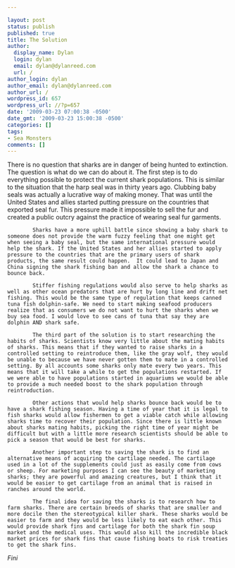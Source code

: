 ```yaml
---

layout: post
status: publish
published: true
title: The Solution
author:
  display_name: Dylan
  login: dylan
  email: dylan@dylanreed.com
  url: /
author_login: dylan
author_email: dylan@dylanreed.com
author_url: /
wordpress_id: 657
wordpress_url: //?p=657
date: '2009-03-23 07:00:38 -0500'
date_gmt: '2009-03-23 15:00:38 -0500'
categories: []
tags:
- Sea Monsters
comments: []
---
```


There is no question that sharks are in danger of being hunted to extinction. The question is what do we can do about it. The first step is to do everything possible to protect the current shark populations. This is similar to the situation that the harp seal was in thirty years ago. Clubbing baby seals was actually a lucrative way of making money. That was until the United States and allies started putting pressure on the countries that exported seal fur. This pressure made it impossible to sell the fur and created a public outcry against the practice of wearing seal fur garments.

            Sharks have a more uphill battle since showing a baby shark to someone does not provide the warm fuzzy feeling that one might get when seeing a baby seal, but the same international pressure would help the shark. If the United States and her allies started to apply pressure to the countries that are the primary users of shark products, the same result could happen.  It could lead to Japan and China signing the shark fishing ban and allow the shark a chance to bounce back.

            Stiffer fishing regulations would also serve to help sharks as well as other ocean predators that are hurt by long line and drift net fishing. This would be the same type of regulation that keeps canned tuna fish dolphin-safe. We need to start making seafood producers realize that as consumers we do not want to hurt the sharks when we buy sea food. I would love to see cans of tuna that say they are dolphin AND shark safe. 

            The third part of the solution is to start researching the habits of sharks. Scientists know very little about the mating habits of sharks. This means that if they wanted to raise sharks in a controlled setting to reintroduce them, like the gray wolf, they would be unable to because we have never gotten them to mate in a controlled setting. By all accounts some sharks only mate every two years. This means that it will take a while to get the populations restarted. If we were able to have populations started in aquariums we would be able to provide a much needed boost to the shark population through reintroduction.

            Other actions that would help sharks bounce back would be to have a shark fishing season. Having a time of year that it is legal to fish sharks would allow fishermen to get a viable catch while allowing sharks time to recover their population. Since there is little known about sharks mating habits, picking the right time of year might be difficult but with a little more research scientists should be able to pick a season that would be best for sharks.

            Another important step to saving the shark is to find an alternative means of acquiring the cartilage needed. The cartilage used in a lot of the supplements could just as easily come from cows or sheep. For marketing purposes I can see the beauty of marketing sharks; they are powerful and amazing creatures, but I think that it would be easier to get cartilage from an animal that is raised in ranches around the world.

            The final idea for saving the sharks is to research how to farm sharks. There are certain breeds of sharks that are smaller and more docile then the stereotypical killer shark. These sharks would be easier to farm and they would be less likely to eat each other. This would provide shark fins and cartilage for both the shark fin soup market and the medical uses. This would also kill the incredible black market prices for shark fins that cause fishing boats to risk treaties to get the shark fins.

_Fini_
